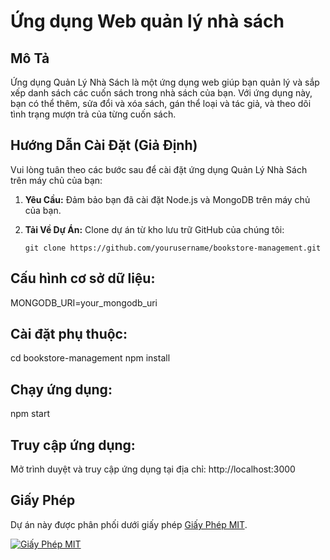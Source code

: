 # Ứng dụng Web quản lý nhà sách

## Mô Tả
Ứng dụng Quản Lý Nhà Sách là một ứng dụng web giúp bạn quản lý và sắp xếp danh sách các cuốn sách trong nhà sách của bạn. Với ứng dụng này, bạn có thể thêm, sửa đổi và xóa sách, gán thể loại và tác giả, và theo dõi tình trạng mượn trả của từng cuốn sách.

## Hướng Dẫn Cài Đặt (Giả Định)
Vui lòng tuân theo các bước sau để cài đặt ứng dụng Quản Lý Nhà Sách trên máy chủ của bạn:

1. **Yêu Cầu:** Đảm bảo bạn đã cài đặt Node.js và MongoDB trên máy chủ của bạn.

2. **Tải Về Dự Án:** Clone dự án từ kho lưu trữ GitHub của chúng tôi:

   ```shell
   git clone https://github.com/yourusername/bookstore-management.git

## Cấu hình cơ sở dữ liệu:
MONGODB_URI=your_mongodb_uri

## Cài đặt phụ thuộc:
cd bookstore-management
npm install

## Chạy ứng dụng:
npm start

## Truy cập ứng dụng:
Mở trình duyệt và truy cập ứng dụng tại địa chỉ: http://localhost:3000

## Giấy Phép
Dự án này được phân phối dưới giấy phép [Giấy Phép MIT](LICENSE).

[![Giấy Phép MIT](https://img.shields.io/badge/License-MIT-yellow.svg)](https://opensource.org/licenses/MIT)
